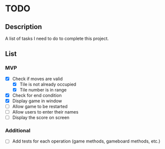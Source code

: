 # TODO

## Description

A list of tasks I need to do to complete this project.

## List

### MVP

- [x] Check if moves are valid
    - [x] Tile is not already occupied
    - [x] Tile number is in range
- [x] Check for end condition
- [x] Display game in window
- [ ] Allow game to be restarted
- [ ] Allow users to enter their names
- [ ] Display the score on screen

### Additional

- [ ] Add tests for each operation (game methods, gameboard methods, etc.)
